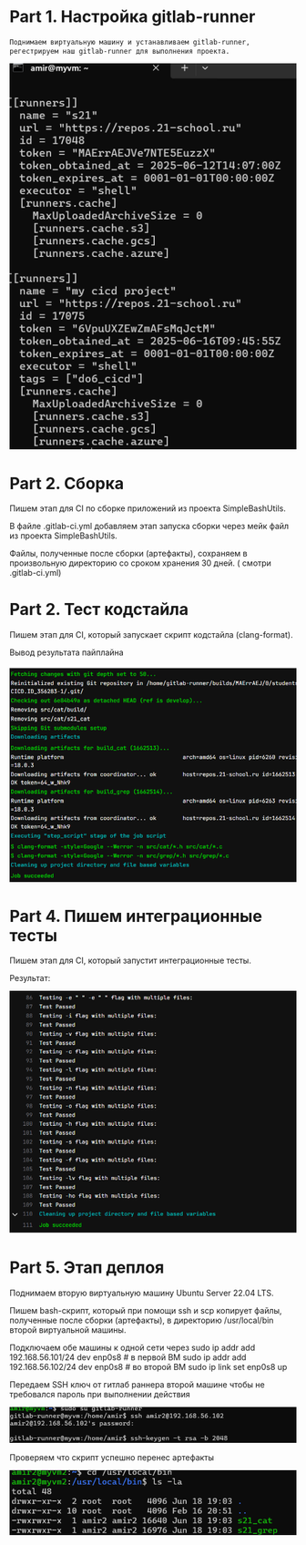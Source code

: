 # Part 1. Настройка gitlab-runner
    Поднимаем виртуальную машину и устанавливаем gitlab-runner, регестрируем наш gitlab-runner для выполнения проекта.

![confrunner](screenshots/runner-conf.png)


# Part 2. Сборка

Пишем этап для CI по сборке приложений из проекта SimpleBashUtils.

В файле .gitlab-ci.yml добавляем этап запуска сборки через мейк файл из проекта SimpleBashUtils.

Файлы, полученные после сборки (артефакты), сохраняем в произвольную директорию со сроком хранения 30 дней.
 ( смотри .gitlab-ci.yml)

 # Part 2. Тест кодстайла

 Пишем этап для CI, который запускает скрипт кодстайла (clang-format).

 Вывод результата пайплайна

 ![codestyle](screenshots/codestyle.png)
 
 # Part 4. Пишем интеграционные тесты

 Пишем этап для CI, который запустит интеграционные тесты.

 Результат:

 ![test](screenshots/tests.png)

 # Part 5. Этап деплоя

 Поднимаем вторую виртуальную машину Ubuntu Server 22.04 LTS.
 
 Пишем bash-скрипт, который при помощи ssh и scp копирует файлы, полученные после сборки (артефакты), в директорию /usr/local/bin второй виртуальной машины.

 Подключаем обе машины к одной сети через 
 sudo ip addr add 192.168.56.101/24 dev enp0s8  # в первой ВМ
sudo ip addr add 192.168.56.102/24 dev enp0s8  # во второй ВМ
sudo ip link set enp0s8 up

Передаем SSH ключ от гитлаб раннера второй машине чтобы не требовался пароль при выполнении действия

![ssh](screenshots/ssh.png)

Проверяем что скрипт успешно перенес артефакты

![deploy](screenshots/deploy.png)